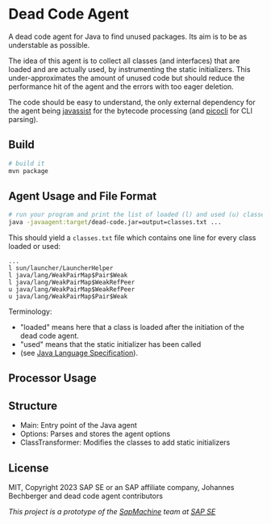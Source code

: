 Dead Code Agent
===============

A dead code agent for Java to find unused packages. Its aim is to be as understable as possible.

The idea of this agent is to collect all classes (and interfaces) that are loaded and are actually used, 
by instrumenting the static initializers. This under-approximates the amount of unused
code but should reduce the performance hit of the agent and the errors with too eager deletion.

The code should be easy to understand, the only external dependency for the agent
being [javassist](http://www.javassist.org/) for the bytecode processing
(and [picocli](https://picocli.info/) for CLI parsing).

Build
-----
```sh
# build it
mvn package
```

Agent Usage and File Format
---------------------------
```sh
# run your program and print the list of loaded (l) and used (u) classes
java -javaagent:target/dead-code.jar=output=classes.txt ...
```

This should yield a `classes.txt` file which contains one line for every class loaded or used:
```
...
l sun/launcher/LauncherHelper
l java/lang/WeakPairMap$Pair$Weak
l java/lang/WeakPairMap$WeakRefPeer
u java/lang/WeakPairMap$WeakRefPeer
u java/lang/WeakPairMap$Pair$Weak
```
Terminology:

- "loaded" means here that a class is loaded after the initiation of the dead code agent.
- "used" means that the static initializer has been called 
- (see [Java Language Specification](https://docs.oracle.com/javase/specs/jls/se17/html/jls-12.html#jls-12.4.1)).

Processor Usage
---------------

Structure
---------
- Main: Entry point of the Java agent
- Options: Parses and stores the agent options
- ClassTransformer: Modifies the classes to add static initializers

License
-------
MIT, Copyright 2023 SAP SE or an SAP affiliate company, Johannes Bechberger
and dead code agent contributors


*This project is a prototype of the [SapMachine](https://sapmachine.io) team
at [SAP SE](https://sap.com)*